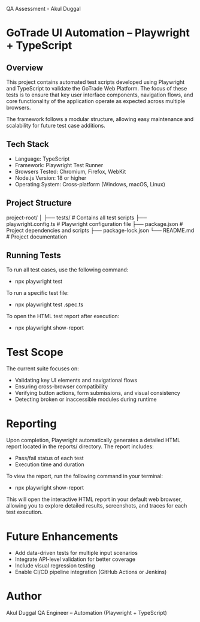 QA Assessment - Akul Duggal

# GoTrade UI Automation – Playwright + TypeScript

## Overview
This project contains automated test scripts developed using Playwright and TypeScript to validate the GoTrade Web Platform. The focus of these tests is to ensure that key user interface components, navigation flows, and core functionality of the application operate as expected across multiple browsers.

The framework follows a modular structure, allowing easy maintenance and scalability for future test case additions.

## Tech Stack
- Language: TypeScript
- Framework: Playwright Test Runner
- Browsers Tested: Chromium, Firefox, WebKit
- Node.js Version: 18 or higher
- Operating System: Cross-platform (Windows, macOS, Linux)

## Project Structure
project-root/
│
├── tests/ # Contains all test scripts
├── playwright.config.ts # Playwright configuration file
├── package.json # Project dependencies and scripts
├── package-lock.json
└── README.md # Project documentation

## Running Tests

To run all test cases, use the following command:
- npx playwright test

To run a specific test file:
- npx playwright test <test-file-name>.spec.ts

To open the HTML test report after execution:
- npx playwright show-report

# Test Scope
The current suite focuses on:
- Validating key UI elements and navigational flows
- Ensuring cross-browser compatibility
- Verifying button actions, form submissions, and visual consistency
- Detecting broken or inaccessible modules during runtime

# Reporting

Upon completion, Playwright automatically generates a detailed HTML report located in the reports/ directory.
The report includes:

- Pass/fail status of each test
- Execution time and duration

To view the report, run the following command in your terminal:
- npx playwright show-report

This will open the interactive HTML report in your default web browser, allowing you to explore detailed results, screenshots, and traces for each test execution.

# Future Enhancements

- Add data-driven tests for multiple input scenarios
- Integrate API-level validation for better coverage
- Include visual regression testing
- Enable CI/CD pipeline integration (GitHub Actions or Jenkins)

# Author
Akul Duggal
QA Engineer – Automation (Playwright + TypeScript)
